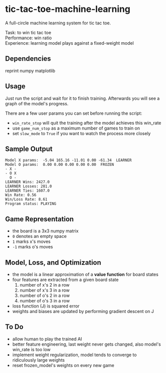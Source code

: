 # tic-tac-toe-machine-learning
A full-circle machine learning system for tic tac toe.  

Task: to win tic tac toe  
Performance: win ratio  
Experience: learning model plays against a fixed-weight model  

## Dependencies
reprint
numpy
matplotlib

## Usage
Just run the script and wait for it to finish training.
Afterwards you will see a graph of the model's progress.

There are a few user params you can set before running the script:
- `win_rate_stop` will quit the training after the model achieves this win_rate
- use `game_num_stop` as a maximum number of games to train on
- set `slow_mode` to `True` if you want to watch the process more closely

## Sample Output
```
Model X params:  -5.04 165.16 -11.01 0.00 -61.34  LEARNER
Model O params:  0.00 0.00 0.00 0.00 0.00  FROZEN
- X -
- O X
  O -
LEARNER Wins: 2427.0
LEARNER Losses: 281.0
LEARNER Ties: 1607.0
Win Rate: 0.56
Win/Loss Rate: 8.61
Program status: PLAYING
```

## Game Representation
- the board is a 3x3 numpy matrix
- `0` denotes an empty space
- `1` marks x's moves
- `-1` marks o's moves

## Model, Loss, and Optimization
- the model is a linear approximation of a **value function** for board states
- four features are extracted from a given board state
	1. number of x's 2 in a row
	2. number of x's 3 in a row
	3. number of o's 2 in a row
	4. number of o's 3 in a row
- loss function (J) is squared error
- weights and biases are updated by performing gradient descent on J

## To Do
- allow human to play the trained AI
- better feature engineering, last weight never gets changed, also model's win_rate is too low
- implement weight regularization, model tends to converge to ridiculously large weights 
- reset frozen_model's weights on every new game
